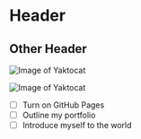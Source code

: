 # Header 
## Other Header

![Image of Yaktocat](https://octodex.github.com/images/yaktocat.png)

![Image of Yaktocat](https://octodex.github.com/images/yaktocat.png)

- [ ] Turn on GitHub Pages
- [ ] Outline my portfolio
- [ ] Introduce myself to the world
